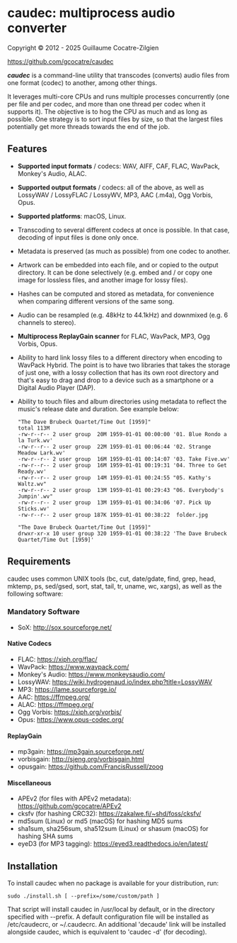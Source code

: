 # caudec: multiprocess audio converter

Copyright © 2012 - 2025 Guillaume Cocatre-Zilgien

https://github.com/gcocatre/caudec

**_caudec_** is a command-line utility that transcodes (converts) audio files from one format (codec) to another, among other things.

It leverages multi-core CPUs and runs multiple processes concurrently (one per file and per codec, and more than one thread per codec when it supports it). The objective is to hog the CPU as much and as long as possible. One strategy is to sort input files by size, so that the largest files potentially get more threads towards the end of the job.

## Features

* **Supported input formats** / codecs: WAV, AIFF, CAF, FLAC, WavPack, Monkey's Audio, ALAC.
* **Supported output formats** / codecs: all of the above, as well as LossyWAV / LossyFLAC / LossyWV, MP3, AAC (.m4a), Ogg Vorbis, Opus.
* **Supported platforms**: macOS, Linux.
* Transcoding to several different codecs at once is possible. In that case, decoding of input files is done only once.
* Metadata is preserved (as much as possible) from one codec to another.
* Artwork can be embedded into each file, and or copied to the output directory. It can be done selectively (e.g. embed and / or copy one image for lossless files, and another image for lossy files).
* Hashes can be computed and stored as metadata, for convenience when comparing different versions of the same song.
* Audio can be resampled (e.g. 48kHz to 44.1kHz) and downmixed (e.g. 6 channels to stereo).
* **Multiprocess ReplayGain scanner** for FLAC, WavPack, MP3, Ogg Vorbis, Opus.
* Ability to hard link lossy files to a different directory when encoding to WavPack Hybrid. The point is to have two libraries that takes the storage of just one, with a lossy collection that has its own root directory and that's easy to drag and drop to a device such as a smartphone or a Digital Audio Player (DAP).
* Ability to touch files and album directories using metadata to reflect the music's release date and duration. See example below:

  ```
  "The Dave Brubeck Quartet/Time Out [1959]"
  total 113M
  -rw-r--r-- 2 user group  20M 1959-01-01 00:00:00 '01. Blue Rondo a la Turk.wv'
  -rw-r--r-- 2 user group  22M 1959-01-01 00:06:44 '02. Strange Meadow Lark.wv'
  -rw-r--r-- 2 user group  16M 1959-01-01 00:14:07 '03. Take Five.wv'
  -rw-r--r-- 2 user group  16M 1959-01-01 00:19:31 '04. Three to Get Ready.wv'
  -rw-r--r-- 2 user group  14M 1959-01-01 00:24:55 "05. Kathy's Waltz.wv"
  -rw-r--r-- 2 user group  13M 1959-01-01 00:29:43 "06. Everybody's Jumpin'.wv"
  -rw-r--r-- 2 user group  13M 1959-01-01 00:34:06 '07. Pick Up Sticks.wv'
  -rw-r--r-- 2 user group 187K 1959-01-01 00:38:22  folder.jpg

  "The Dave Brubeck Quartet/Time Out [1959]"
  drwxr-xr-x 10 user group 320 1959-01-01 00:38:22 'The Dave Brubeck Quartet/Time Out [1959]'
  ```


## Requirements

caudec uses common UNIX tools (bc, cut, date/gdate, find, grep, head, mktemp, ps, sed/gsed, sort, stat, tail, tr, uname, wc, xargs), as well as the following software:

### Mandatory Software

* SoX: http://sox.sourceforge.net/

#### Native Codecs

* FLAC: https://xiph.org/flac/
* WavPack: https://www.wavpack.com/
* Monkey's Audio: https://www.monkeysaudio.com/
* LossyWAV: https://wiki.hydrogenaud.io/index.php?title=LossyWAV
* MP3: https://lame.sourceforge.io/
* AAC: https://ffmpeg.org/
* ALAC: https://ffmpeg.org/
* Ogg Vorbis: https://xiph.org/vorbis/
* Opus: https://www.opus-codec.org/

#### ReplayGain

* mp3gain: https://mp3gain.sourceforge.net/
* vorbisgain: http://sjeng.org/vorbisgain.html
* opusgain: https://github.com/FrancisRussell/zoog

#### Miscellaneous
* APEv2 (for files with APEv2 metadata): https://github.com/gcocatre/APEv2
* cksfv (for hashing CRC32): https://zakalwe.fi/~shd/foss/cksfv/
* md5sum (Linux) or md5 (macOS) for hashing MD5 sums
* sha1sum, sha256sum, sha512sum (Linux) or shasum (macOS) for hashing SHA sums
* eyeD3 (for MP3 tagging): https://eyed3.readthedocs.io/en/latest/


## Installation

To install caudec when no package is available for your distribution, run:

`sudo ./install.sh [ --prefix=/some/custom/path ]`

That script will install caudec in /usr/local by default, or in the directory
specified with --prefix. A default configuration file will be installed as
/etc/caudecrc, or ~/.caudecrc. An additional 'decaude' link will be installed
alongside caudec, which is equivalent to 'caudec -d' (for decoding).
